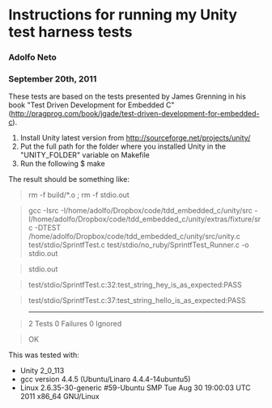 Instructions for running my Unity test harness tests
====================

### Adolfo Neto
### September 20th, 2011

These tests are based on the tests presented by James Grenning in his book "Test Driven Development for Embedded C" (http://pragprog.com/book/jgade/test-driven-development-for-embedded-c).

1. Install Unity latest version from http://sourceforge.net/projects/unity/ 
2. Put the full path for the folder where you installed Unity in the "UNITY_FOLDER" variable on Makefile
3. Run the following
   $ make

The result should be something like:

> rm -f build/*.o ; rm -f stdio.out 

> gcc -Isrc -I/home/adolfo/Dropbox/code/tdd_embedded_c/unity/src -I/home/adolfo/Dropbox/code/tdd_embedded_c/unity/extras/fixture/src -DTEST /home/adolfo/Dropbox/code/tdd_embedded_c/unity/src/unity.c test/stdio/SprintfTest.c test/stdio/no_ruby/SprintfTest_Runner.c -o stdio.out

> stdio.out

> test/stdio/SprintfTest.c:32:test_string_hey_is_as_expected:PASS

> test/stdio/SprintfTest.c:37:test_string_hello_is_as_expected:PASS

> -----------------------

> 2 Tests 0 Failures 0 Ignored

> OK


This was tested with:
 - Unity 2_0_113
 - gcc version 4.4.5 (Ubuntu/Linaro 4.4.4-14ubuntu5) 
 - Linux 2.6.35-30-generic #59-Ubuntu SMP Tue Aug 30 19:00:03 UTC 2011 x86_64 GNU/Linux

 



